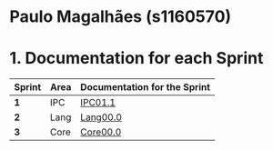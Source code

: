 **Paulo Magalhães** (s1160570)
===============================

# 1. Documentation for each Sprint


|Sprint  | Area | Documentation for the Sprint |
|--------|------|------------------------------|
| **1**  | IPC  | [IPC01.1](sp1)          |
| **2**  | Lang | [Lang00.0](sp2)         |																				
| **3**  | Core | [Core00.0](sp3)         |																			
